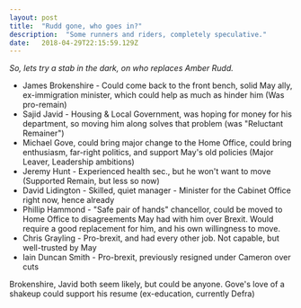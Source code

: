 ```yaml
---
layout: post 
title:  "Rudd gone, who goes in?" 
description:  "Some runners and riders, completely speculative." 
date:   2018-04-29T22:15:59.129Z 
---
```


*So, lets try a stab in the dark, on who replaces Amber Rudd.*

* James Brokenshire - Could come back to the front bench, solid May ally, ex-immigration minister, which could help as much as hinder him (Was pro-remain)
* Sajid Javid - Housing & Local Government, was hoping for money for his department, so moving him along solves that problem (was "Reluctant Remainer")
* Michael Gove, could bring major change to the Home Office, could bring enthusiasm, far-right politics, and support May's old policies (Major Leaver, Leadership ambitions)
* Jeremy Hunt - Experienced health sec., but he won't want to move (Supported Remain, but less so now)
* David Lidington - Skilled, quiet manager - Minister for the Cabinet Office right now, hence already 
* Phillip Hammond - "Safe pair of hands" chancellor, could be moved to Home Office to disagreements May had with him over Brexit. Would require a good replacement for him, and his own willingness to move.
* Chris Grayling - Pro-brexit, and had every other job. Not capable, but well-trusted by May
* Iain Duncan Smith - Pro-brexit, previously resigned under Cameron over cuts

Brokenshire, Javid both seem likely, but could be anyone. Gove's love of a shakeup could support his resume (ex-education, currently Defra)